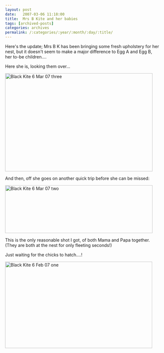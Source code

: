 ```yaml
---
layout: post
date:	2007-03-06 11:18:00
title:  Mrs B Kite and her babies
tags: [archived-posts]
categories: archives
permalink: /:categories/:year/:month/:day/:title/
---
```

Here's the update; Mrs B K has been bringing some fresh upholstery for her nest, but it doesn't seem to make a major difference to Egg A and Egg B, her to-be children....

Here she is, looking them over...

<a href="http://www.flickr.com/photos/96476944@N00/412261551/" title="Photo Sharing"><img width="480" alt="Black Kite 6 Mar 07 three" src="http://farm1.static.flickr.com/176/412261551_8eb5a9853e.jpg" height="320"/></a>

And then, off she goes on another quick trip before she can be missed:

<a href="http://www.flickr.com/photos/96476944@N00/412260515/" title="Photo Sharing"><img width="480" alt="Black Kite 6 Mar 07 two" src="http://farm1.static.flickr.com/179/412260515_8062972f62.jpg" height="156"/></a>


This is the only reasonable shot I got, of both Mama and Papa together. (They are both at the nest for only fleeting seconds!)


Just waiting for the chicks to hatch....!


<a href="http://www.flickr.com/photos/96476944@N00/412260115/" title="Photo Sharing"><img width="479" alt="Black Kite 6 Feb 07 one" src="http://farm1.static.flickr.com/173/412260115_bc72869eea.jpg" height="282"/></a>
